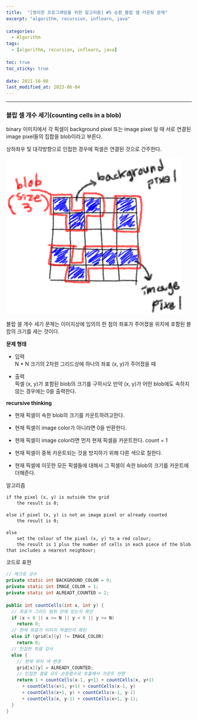 ```yaml
---
title:  "[영리한 프로그래밍을 위한 알고리즘] #5 순환_블랍 셀 카운팅 문제"
excerpt: "algorithm, recursion, inflearn, java"

categories:
  - Algorithm
tags:
  - [algorithm, recursion, inflearn, java]

toc: true
toc_sticky: true
 
date: 2021-10-08 
last_modified_at: 2023-06-04
---  
```


***

### 블랍 셀 개수 세기(counting cells in a blob)

binary 이미지에서 각 픽셀이 background pixel 또는 image pixel 일 때 서로 연결된 image pixel들의 집합을 blob이라고 부른다.  

상하좌우 및 대각방향으로 인접한 경우에 픽셀은 연결된 것으로 간주한다.  

![blob_count](/assets/images/posting/20211008/blob_count.png)

블랍 셀 개수 세기 문제는 이미지상에 임의의 한 점의 좌표가 주어졌을 위치에 포함된 블랍의 크기를 세는 것이다.  

**문제 형태**  

* 입력  
  N * N 크기의 2차원 그리드상에 하나의 좌표 (x, y)가 주어졌을 때  

* 출력  
  픽셀 (x, y)가 포함된 blob의 크기를 구하시오 만약 (x, y)가 어떤 blob에도 속하지 않는 경우에는 0을 출력한다.

**recursive thinking**

* 현재 픽셀이 속한 blob의 크기를 카운트하려고한다. 

* 현재 픽셀이 image color가 아니라면 0을 반환한다.  

* 현재 픽셀이 image color라면 먼저 현재 픽셀을 카운트한다. count = 1  

* 현재 픽셀이 중복 카운트되는 것을 방지하기 위해 다른 색으로 칠한다.  

* 현재 픽셀에 이웃한 모든 픽셀들에 대해서 그 픽셀이 속한 blob의 크기를 카운트에 더해준다.  


알고리즘
```
if the pixel (x, y) is outside the grid
    the result is 0;

else if pixel (x, y) is not an image pixel or already counted 
    the result is 0;

else 
    set the colour of the pixel (x, y) to a red colour;
    the result is 1 plus the number of cells in each piece of the blob that includes a nearest neighbour;
```

코드로 표현  

```java
// 매크로 상수
private static int BACKGROUND_COLOR = 0;
private static int IMAGE_COLOR = 1;
private static int ALREADT_COUNTED = 2;

public int countCells(int x, int y) {
  // 좌표가 그리드 범위 안에 있는지 확인
  if (x < 0 || x >= N || y < 0 || y >= N)
    return 0;
  // 현재 좌표가 이미지 픽셀인지 확인
  else if (grid[x][y] != IMAGE_COLOR)
    return 0;
  // 인접한 픽셀 검사
  else {
    // 현재 위치 색 변경
    grid[x][y] = ALREADY_COUNTED;
    // 인접한 셀을 모두 순환함수로 호출해서 카운트 반환
    return 1 + countCells(x-1, y+1) + countCells(x, y+1)
      + countCells(x+1, y+1) + countCells(x-1, y)
      + countCells(x+1, y) + countCells(x-1, y-1)
      + countCells(x, y-1) + countCells(x+1, y-1);
  }
}
```